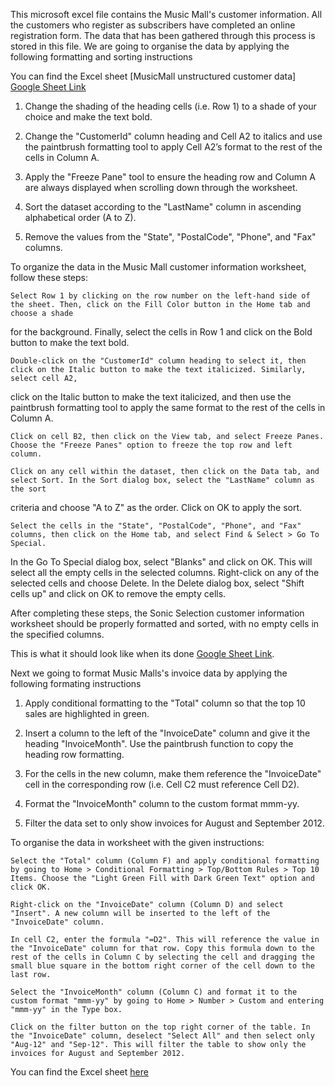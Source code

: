 This microsoft excel file contains the Music Mall's customer information. All the customers who register as subscribers have completed an online registration form.
The data that has been gathered through this process is stored in this file. We are going to organise the data by applying the following formatting and sorting 
instructions 

You can find the Excel sheet [MusicMall unstructured customer data] [Google Sheet Link](https://docs.google.com/spreadsheets/d/1x2t3HQaBxW2jNT_ZTZv9EKGkDfv-IpQf/edit?usp=sharing)


1. Change the shading of the heading cells (i.e. Row 1) to a shade of your choice and make the text bold.

2. Change the "CustomerId" column heading and Cell A2 to italics and use the paintbrush formatting tool to apply Cell A2’s format to the rest of the cells in Column A.

3. Apply the "Freeze Pane" tool to ensure the heading row and Column A are always displayed when scrolling down through the worksheet. 

4. Sort the dataset according to the "LastName" column in ascending alphabetical order (A to Z).

5. Remove the <null> values from the "State", "PostalCode", "Phone", and "Fax" columns.
  
  To organize the data in the Music Mall customer information worksheet, follow these steps:

    Select Row 1 by clicking on the row number on the left-hand side of the sheet. Then, click on the Fill Color button in the Home tab and choose a shade 
  for the background. Finally, select the cells in Row 1 and click on the Bold button to make the text bold.

    Double-click on the "CustomerId" column heading to select it, then click on the Italic button to make the text italicized. Similarly, select cell A2,
  click on the Italic button to make the text italicized, and then use the paintbrush formatting tool to apply the same format to the rest of the cells in Column A.

    Click on cell B2, then click on the View tab, and select Freeze Panes. Choose the "Freeze Panes" option to freeze the top row and left column.

    Click on any cell within the dataset, then click on the Data tab, and select Sort. In the Sort dialog box, select the "LastName" column as the sort 
  criteria and choose "A to Z" as the order. Click on OK to apply the sort.

    Select the cells in the "State", "PostalCode", "Phone", and "Fax" columns, then click on the Home tab, and select Find & Select > Go To Special.
  In the Go To Special dialog box, select "Blanks" and click on OK. This will select all the empty cells in the selected columns. Right-click on any of 
  the selected cells and choose Delete. In the Delete dialog box, select "Shift cells up" and click on OK to remove the empty cells.

After completing these steps, the Sonic Selection customer information worksheet should be properly formatted and sorted, with no empty cells in the
  specified columns.
  
  This is what it should look like when its done [Google Sheet Link](https://docs.google.com/spreadsheets/d/1DIQojB9aoIp_I0LGVGsLlpSzVPlZ66kc/edit?usp=share_link&ouid=113394850656994800746&rtpof=true&sd=true).

Next we going to format Music Malls's invoice data by applying the following formating instructions

  1. Apply conditional formatting to the "Total" column so that the top 10 sales are highlighted in green. 

2. Insert a column to the left of the "InvoiceDate" column and give it the heading "InvoiceMonth". Use the paintbrush function to copy the heading row formatting.

3. For the cells in the new column, make them reference the "InvoiceDate" cell in the corresponding row (i.e. Cell C2 must reference Cell D2).

4. Format the "InvoiceMonth" column to the custom format mmm-yy.

5. Filter the data set to only show invoices for August and September 2012.
  
 To organise the data in worksheet with the given instructions:

    Select the "Total" column (Column F) and apply conditional formatting by going to Home > Conditional Formatting > Top/Bottom Rules > Top 10 Items. Choose the "Light Green Fill with Dark Green Text" option and click OK.

    Right-click on the "InvoiceDate" column (Column D) and select "Insert". A new column will be inserted to the left of the "InvoiceDate" column.

    In cell C2, enter the formula "=D2". This will reference the value in the "InvoiceDate" column for that row. Copy this formula down to the rest of the cells in Column C by selecting the cell and dragging the small blue square in the bottom right corner of the cell down to the last row.

    Select the "InvoiceMonth" column (Column C) and format it to the custom format "mmm-yy" by going to Home > Number > Custom and entering "mmm-yy" in the Type box.

    Click on the filter button on the top right corner of the table. In the "InvoiceDate" column, deselect "Select All" and then select only "Aug-12" and "Sep-12". This will filter the table to show only the invoices for August and September 2012. 
  
  You can find the Excel sheet [here](https://docs.google.com/spreadsheets/d/1yU4VgHF9SybIJfNPiN99WOfkY3Nhm3Rd/edit?usp=share_link&ouid=113394850656994800746&rtpof=true&sd=true)
